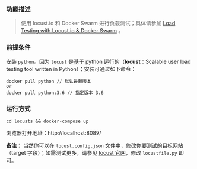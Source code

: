 ### 功能描述

>使用 locust.io 和 Docker Swarm 进行负载测试；具体请参加 [Load Testing with Locust.io & Docker Swarm](https://wheniwork.engineering/load-testing-with-locust-io-docker-swarm-d78a2602997a) 。

### 前提条件

安装 `python`。因为 `locust` 是基于 python 运行的（**locust**：Scalable user load testing tool written in Python）；安装可通过如下命令：

```
docker pull python // 默认最新版本
Or
docker pull python:3.6 // 指定版本 3.6
```

### 运行方式

```
cd locusts && docker-compose up
```

浏览器打开地址：http://localhost:8089/

**备注：** 当然你可以在 `locust.config.json` 文件中，修改你要测试的目标网站（target 字段）；如需测试更多，请参见 [locust 官网](https://locust.io/)，修改 `locustfile.py` 即可。
